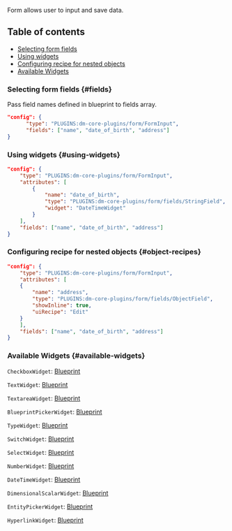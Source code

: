 Form allows user to input and save data.

## Table of contents
- [Selecting form fields](#fields)
- [Using widgets](#using-widgets)
- [Configuring recipe for nested objects](#object-recipes)
- [Available Widgets](#available-widgets)


### Selecting form fields \{#fields}
Pass field names defined in blueprint to fields array.
```json {3}
"config": {
      "type": "PLUGINS:dm-core-plugins/form/FormInput",
      "fields": ["name", "date_of_birth", "address"]
}
```

### Using widgets \{#using-widgets}
```json {7}
"config": {
    "type": "PLUGINS:dm-core-plugins/form/FormInput",
    "attributes": [
        {
            "name": "date_of_birth",
            "type": "PLUGINS:dm-core-plugins/form/fields/StringField",
            "widget": "DateTimeWidget"
        }
    ],
    "fields": ["name", "date_of_birth", "address"]
}
```

### Configuring recipe for nested objects \{#object-recipes}
```json {8}
"config": {
    "type": "PLUGINS:dm-core-plugins/form/FormInput",
    "attributes": [
    {
        "name": "address",
        "type": "PLUGINS:dm-core-plugins/form/fields/ObjectField",
        "showInline": true,
        "uiRecipe": "Edit"
    }
    ],
    "fields": ["name", "date_of_birth", "address"]
}
```


### Available Widgets \{#available-widgets}
`CheckboxWidget`: [Blueprint](./Blueprints.md#CheckboxWidget)

`TextWidget`: [Blueprint](./Blueprints.md#TextWidget)

`TextareaWidget`: [Blueprint](./Blueprints.md#TextareaWidget)

`BlueprintPickerWidget`: [Blueprint](./Blueprints.md#BlueprintPickerWidget)

`TypeWidget`: [Blueprint](./Blueprints.md#TypeWidget)

`SwitchWidget`: [Blueprint](./Blueprints.md#SwitchWidget)

`SelectWidget`: [Blueprint](./Blueprints.md#SelectWidget)

`NumberWidget`: [Blueprint](./Blueprints.md#NumberWidget)

`DateTimeWidget`: [Blueprint](./Blueprints.md#DateTimeWidget)

`DimensionalScalarWidget`: [Blueprint](./Blueprints.md#DimensionalScalarWidget)

`EntityPickerWidget`: [Blueprint](./Blueprints.md#EntityPickerWidget)

`HyperlinkWidget`: [Blueprint](./Blueprints.md#HyperlinkWidget)